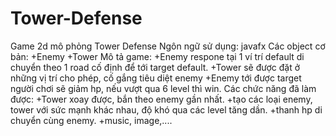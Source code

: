 # Tower-Defense
Game 2d mô phỏng Tower Defense 
Ngôn ngữ sử dụng: javafx
Các object cơ bản:
+Enemy
+Tower
Mô tả game:
+Enemy respone tại 1 ví trí default di chuyển theo 1 road cố định để tới target default.
+Tower sẽ được đặt ở những vị trí cho phép, cố gắng tiêu diệt enemy
+Enemy tới được target người chơi sẽ giảm hp, nếu vượt qua 6 level thì win.
Các chức năng đã làm được:
+Tower xoay được, bắn theo enemy gần nhất.
+tạo các loại enemy, tower với sức mạnh khác nhau, độ khó qua các level tăng dần.
+thanh hp di chuyển cùng enemy.
+music, image,....
